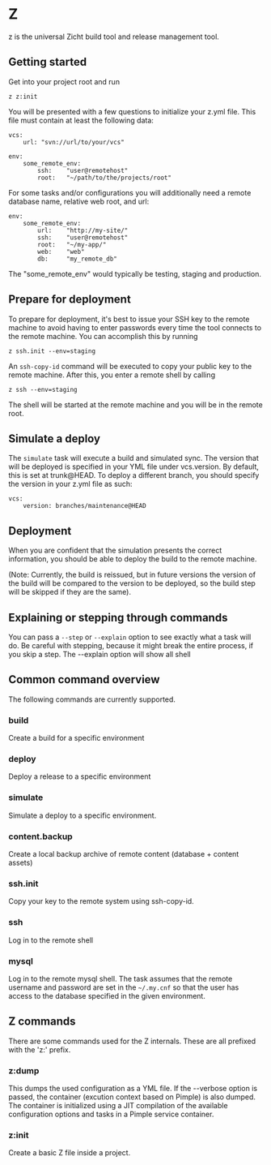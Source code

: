 # Z #
z is the universal Zicht build tool and release management tool.

## Getting started ##
Get into your project root and run

    z z:init

You will be presented with a few questions to initialize your z.yml file. This file must contain at least the following
data:

    vcs:
        url: "svn://url/to/your/vcs"

    env:
        some_remote_env:
            ssh:    "user@remotehost"
            root:   "~/path/to/the/projects/root"

For some tasks and/or configurations you will additionally need a remote database name, relative web root, and url:

    env:
        some_remote_env:
            url:    "http://my-site/"
            ssh:    "user@remotehost"
            root:   "~/my-app/"
            web:    "web"
            db:     "my_remote_db"

The "some_remote_env" would typically be testing, staging and production.

## Prepare for deployment

To prepare for deployment, it's best to issue your SSH key to the remote machine to avoid having to enter passwords
every time the tool connects to the remote machine. You can accomplish this by running

    z ssh.init --env=staging

An `ssh-copy-id` command will be executed to copy your public key to the remote machine. After this, you enter a
remote shell by calling

    z ssh --env=staging

The shell will be started at the remote machine and you will be in the remote root.

## Simulate a deploy

The `simulate` task will execute a build and simulated sync. The version that will be deployed is specified in your
YML file under vcs.version. By default, this is set at trunk@HEAD. To deploy a different branch, you should specify
the version in your z.yml file as such:

    vcs:
        version: branches/maintenance@HEAD

## Deployment

When you are confident that the simulation presents the correct information, you should be able to deploy the build
to the remote machine.

(Note: Currently, the build is reissued, but in future versions the version of the build will be compared to the
version to be deployed, so the build step will be skipped if they are the same).

## Explaining or stepping through commands
You can pass a `--step` or `--explain` option to see exactly what a task will do. Be careful with stepping, because
it might break the entire process, if you skip a step. The --explain option will show all shell

## Common command overview ##
The following commands are currently supported.

### build ###
Create a build for a specific environment

### deploy ###
Deploy a release to a specific environment

### simulate ###
Simulate a deploy to a specific environment.

### content.backup ###
Create a local backup archive of remote content (database + content assets)

### ssh.init ###
Copy your key to the remote system using ssh-copy-id.

### ssh ###
Log in to the remote shell

### mysql ###
Log in to the remote mysql shell. The task assumes that the remote username and password are set in the `~/.my.cnf`
so that the user has access to the database specified in the given environment.


## Z commands ##

There are some commands used for the Z internals. These are all prefixed with the 'z:' prefix.

### z:dump ###
This dumps the used configuration as a YML file. If the --verbose option is passed, the container (excution context
based on Pimple) is also dumped. The container is initialized using a JIT compilation of the
available configuration options and tasks in a Pimple service container.

### z:init ###
Create a basic Z file inside a project.


